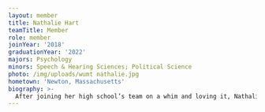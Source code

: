 ```yaml
---
layout: member
title: Nathalie Hart
teamTitle: Member
role: member
joinYear: '2018'
graduationYear: '2022'
majors: Psychology
minors: Speech & Hearing Sciences; Political Science
photo: /img/uploads/wumt nathalie.jpg
hometown: 'Newton, Massachusetts'
biography: >-
  After joining her high school’s team on a whim and loving it, Nathalie knew that she wanted to continue mock trial in college. She feels lucky to have found such a great family with WUMT. At tournaments, you can find her playing under-qualified expert witnesses, forgetting how to timekeep, and complaining about traveling to Iowa for the fifteenth time this year. Outside of mock, her favorite hobbies include crocheting, making Spotify playlists, and enjoying not being in Iowa.
---
```

